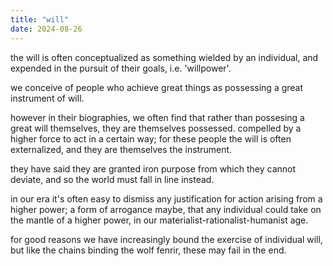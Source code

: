 ```yaml
---
title: "will"
date: 2024-08-26
---
```


the will is often conceptualized as something wielded by an individual, and expended in the pursuit of their goals, i.e. 'willpower'.

we conceive of people who achieve great things as possessing a great instrument of will. 

however in their biographies, we often find that rather than possesing a great will themselves, they are themselves possessed. compelled by a higher force to act in a certain way; for these people the will is often externalized, and they are themselves the instrument. 

they have said they are granted iron purpose from which they cannot deviate, and so the world must fall in line instead. 

in our era it's often easy to dismiss any justification for action arising from a higher power; a form of arrogance maybe, that any individual could take on the mantle of a higher power, in our materialist-rationalist-humanist age. 

for good reasons we have increasingly bound the exercise of individual will, but like the chains binding the wolf fenrir, these may fail in the end. 